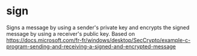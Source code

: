 # sign
Signs a message by using a sender's private key and encrypts the signed message by using a receiver's public key.
Based on 
https://docs.microsoft.com/fr-fr/windows/desktop/SecCrypto/example-c-program-sending-and-receiving-a-signed-and-encrypted-message
